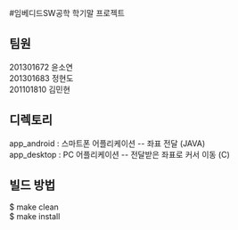 #임베디드SW공학 학기말 프로젝트

## 팀원<br>
201301672 윤소연<br>
201301683 정현도<br>
201101810 김민현<br>

## 디렉토리<br>
app_android : 스마트폰 어플리케이션 -- 좌표 전달 (JAVA)<br>
app_desktop : PC 어플리케이션 -- 전달받은 좌표로 커서 이동 (C)

## 빌드 방법<br>
  $ make clean<br>
  $ make install<br>
